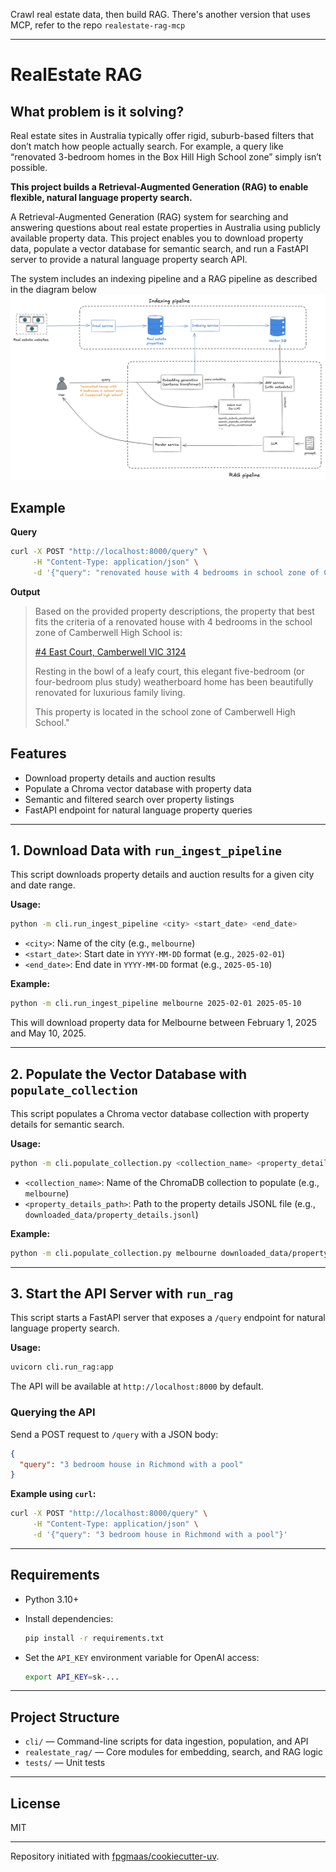 Crawl real estate data, then build RAG. There's another version that uses MCP, refer to the repo `realestate-rag-mcp`

---

# RealEstate RAG
## What problem is it solving?
Real estate sites in Australia typically offer rigid, suburb-based filters that don’t match how people actually search. For example, a query like “renovated 3-bedroom homes in the Box Hill High School zone” simply isn’t possible.

**This project builds a Retrieval-Augmented Generation (RAG) to enable flexible, natural language property search.**

A Retrieval-Augmented Generation (RAG) system for searching and answering questions about real estate properties in Australia using publicly available property data. This project enables you to download property data, populate a vector database for semantic search, and run a FastAPI server to provide a natural language property search API.

The system includes an indexing pipeline and a RAG pipeline as described in the diagram below
![Diagram](docs/image-7.png)

## Example

**Query**
```bash
curl -X POST "http://localhost:8000/query" \
     -H "Content-Type: application/json" \
     -d '{"query": "renovated house with 4 bedrooms in school zone of Camberwell  high school"}'
```

**Output**

> Based on the provided property descriptions, the property that best fits the criteria of a renovated house with 4 bedrooms in the school zone of Camberwell High School is:
>
>[#4 East Court, Camberwell VIC 3124](https://www.domain.com.au/4-east-court-camberwell-vic-3124-2019595429)
>
> Resting in the bowl of a leafy court, this elegant five-bedroom (or four-bedroom plus study) weatherboard home has been beautifully renovated for luxurious family living.
>
>
> This property is located in the school zone of Camberwell High School."



## Features

- Download property details and auction results
- Populate a Chroma vector database with property data
- Semantic and filtered search over property listings
- FastAPI endpoint for natural language property queries

---

## 1. Download Data with `run_ingest_pipeline`

This script downloads property details and auction results for a given city and date range.

**Usage:**

```sh
python -m cli.run_ingest_pipeline <city> <start_date> <end_date>
```

- `<city>`: Name of the city (e.g., `melbourne`)
- `<start_date>`: Start date in `YYYY-MM-DD` format (e.g., `2025-02-01`)
- `<end_date>`: End date in `YYYY-MM-DD` format (e.g., `2025-05-10`)

**Example:**

```sh
python -m cli.run_ingest_pipeline melbourne 2025-02-01 2025-05-10
```

This will download property data for Melbourne between February 1, 2025 and May 10, 2025.

---

## 2. Populate the Vector Database with `populate_collection`

This script populates a Chroma vector database collection with property details for semantic search.

**Usage:**

```sh
python -m cli.populate_collection.py <collection_name> <property_details_path>
```

- `<collection_name>`: Name of the ChromaDB collection to populate (e.g., `melbourne`)
- `<property_details_path>`: Path to the property details JSONL file (e.g., `downloaded_data/property_details.jsonl`)

**Example:**

```sh
python -m cli.populate_collection.py melbourne downloaded_data/property_details.jsonl
```

---

## 3. Start the API Server with `run_rag`

This script starts a FastAPI server that exposes a `/query` endpoint for natural language property search.

**Usage:**

```sh
uvicorn cli.run_rag:app
```

The API will be available at `http://localhost:8000` by default.

### Querying the API

Send a POST request to `/query` with a JSON body:

```json
{
  "query": "3 bedroom house in Richmond with a pool"
}
```

**Example using `curl`:**

```sh
curl -X POST "http://localhost:8000/query" \
     -H "Content-Type: application/json" \
     -d '{"query": "3 bedroom house in Richmond with a pool"}'
```

---

## Requirements

- Python 3.10+
- Install dependencies:

  ```sh
  pip install -r requirements.txt
  ```

- Set the `API_KEY` environment variable for OpenAI access:

  ```sh
  export API_KEY=sk-...
  ```

---

## Project Structure

- `cli/` — Command-line scripts for data ingestion, population, and API
- `realestate_rag/` — Core modules for embedding, search, and RAG logic
- `tests/` — Unit tests

---

## License

MIT

---

Repository initiated with [fpgmaas/cookiecutter-uv](https://github.com/fpgmaas/cookiecutter-uv).
